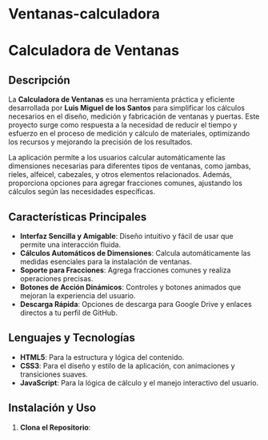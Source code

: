 # Ventanas-calculadora

# Calculadora de Ventanas

## Descripción
La **Calculadora de Ventanas** es una herramienta práctica y eficiente desarrollada por **Luis Miguel de los Santos** para simplificar los cálculos necesarios en el diseño, medición y fabricación de ventanas y puertas. Este proyecto surge como respuesta a la necesidad de reducir el tiempo y esfuerzo en el proceso de medición y cálculo de materiales, optimizando los recursos y mejorando la precisión de los resultados.

La aplicación permite a los usuarios calcular automáticamente las dimensiones necesarias para diferentes tipos de ventanas, como jambas, rieles, alfeicel, cabezales, y otros elementos relacionados. Además, proporciona opciones para agregar fracciones comunes, ajustando los cálculos según las necesidades específicas.

## Características Principales
- **Interfaz Sencilla y Amigable**: Diseño intuitivo y fácil de usar que permite una interacción fluida.
- **Cálculos Automáticos de Dimensiones**: Calcula automáticamente las medidas esenciales para la instalación de ventanas.
- **Soporte para Fracciones**: Agrega fracciones comunes y realiza operaciones precisas.
- **Botones de Acción Dinámicos**: Controles y botones animados que mejoran la experiencia del usuario.
- **Descarga Rápida**: Opciones de descarga para Google Drive y enlaces directos a tu perfil de GitHub.

## Lenguajes y Tecnologías
- **HTML5**: Para la estructura y lógica del contenido.
- **CSS3**: Para el diseño y estilo de la aplicación, con animaciones y transiciones suaves.
- **JavaScript**: Para la lógica de cálculo y el manejo interactivo del usuario.

## Instalación y Uso
1. **Clona el Repositorio**:

